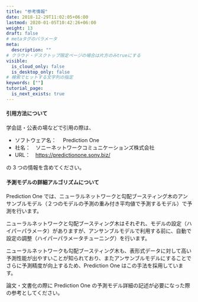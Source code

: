 ```yaml
---
title: "参考情報"
date: 2018-12-29T11:02:05+06:00
lastmod: 2020-01-05T10:42:26+06:00
weight: 13
draft: false
# metaタグのパラメータ
meta:
  description: ""
# クラウド・デスクトップ限定ページの場合は片方のみtrueにする
visible:
  is_cloud_only: false
  is_desktop_only: false
# 検索でヒットする文字列の指定
keywords: [""]
tutorial_page:
  is_next_exists: true
---
```


#### 引用方法について

学会誌・公表の場などで引用の際は、

- ソフトウェア名：　 Prediction One
- 社名：　ソニーネットワークコミュニケーションズ株式会社
- URL：　https://predictionone.sony.biz/

の 3 つの情報を含めてください。

#### 予測モデルの詳細アルゴリズムについて

Prediction One では、ニューラルネットワークと勾配ブースティング木のアンサンブルモデル（２つのモデルの予測の重み付き平均値で予測するモデル）で予測を行います。

ニューラルネットワークと勾配ブースティング木はそれぞれ、モデルの設定（ハイパーパラメータ）がありますが、アンサンブルモデルで利用する前に、自動で設定の調整（ハイパーパラメータチューニング）を行います。

ニューラルネットワークも勾配ブースティング木も、表形式データに対して高い予測性能が出やすいことが知られており、またアンサンブルモデルにすることでさらに予測精度が向上するため、Prediction One はこの手法を採用しています。

論文・文書化の際に Prediction One の予測モデル詳細の記述が必要になった際の参考としてください。
